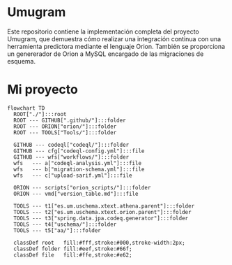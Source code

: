 # Umugram

Este repositorio contiene la implementación completa del proyecto Umugram, que demuestra cómo realizar una integración continua con una herramienta predictora mediante el lenguaje Orion. También se proporciona un genererador de Orion a MySQL encargado de las migraciones de esquema.

# Mi proyecto

```mermaid
flowchart TD
  ROOT["./"]:::root
  ROOT --- GITHUB[".github/"]:::folder
  ROOT --- ORION["orion/"]:::folder
  ROOT --- TOOLS["Tools/"]:::folder

  GITHUB --- codeql["codeql/"]:::folder
  GITHUB --- cfg["codeql-config.yml"]:::file
  GITHUB --- wfs["workflows/"]:::folder
  wfs   --- a["codeql-analysis.yml"]:::file
  wfs   --- b["migration-schema.yml"]:::file
  wfs   --- c["upload-sarif.yml"]:::file

  ORION --- scripts["orion_scripts/"]:::folder
  ORION --- vmd["version_table.md"]:::file

  TOOLS --- t1["es.um.uschema.xtext.athena.parent"]:::folder
  TOOLS --- t2["es.um.uschema.xtext.orion.parent"]:::folder
  TOOLS --- t3["spring.data.jpa.codeq.generator"]:::folder
  TOOLS --- t4["uschema/"]:::folder
  TOOLS --- t5["aa/"]:::folder

  classDef root   fill:#fff,stroke:#000,stroke-width:2px;
  classDef folder fill:#eef,stroke:#66f;
  classDef file   fill:#ffe,stroke:#e62;
```

